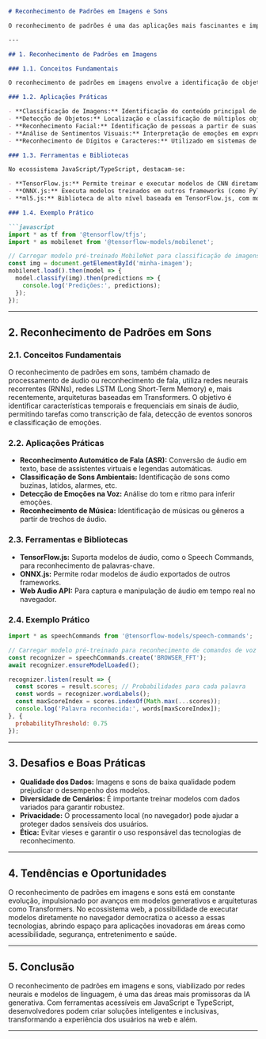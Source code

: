 ```markdown
# Reconhecimento de Padrões em Imagens e Sons

O reconhecimento de padrões é uma das aplicações mais fascinantes e impactantes das redes neurais e modelos de linguagem no contexto da Inteligência Artificial Generativa. Essa tecnologia permite que sistemas computacionais identifiquem, classifiquem e interpretem informações complexas presentes em imagens e sons, aproximando-se da capacidade humana de percepção. Neste tópico, exploraremos como as redes neurais são aplicadas no reconhecimento de padrões visuais e auditivos, destacando conceitos, arquiteturas, exemplos práticos e ferramentas disponíveis para JavaScript e TypeScript.

---

## 1. Reconhecimento de Padrões em Imagens

### 1.1. Conceitos Fundamentais

O reconhecimento de padrões em imagens envolve a identificação de objetos, formas, cores, texturas e até emoções em fotografias, vídeos ou qualquer dado visual. As redes neurais convolucionais (CNNs, do inglês *Convolutional Neural Networks*) são a principal arquitetura utilizada para esse fim, pois conseguem extrair características relevantes das imagens por meio de camadas convolucionais e de pooling.

### 1.2. Aplicações Práticas

- **Classificação de Imagens:** Identificação do conteúdo principal de uma imagem (ex: distinguir entre fotos de gatos e cachorros).
- **Detecção de Objetos:** Localização e classificação de múltiplos objetos em uma mesma imagem (ex: identificar carros e pedestres em uma rua).
- **Reconhecimento Facial:** Identificação de pessoas a partir de suas características faciais.
- **Análise de Sentimentos Visuais:** Interpretação de emoções em expressões faciais.
- **Reconhecimento de Dígitos e Caracteres:** Utilizado em sistemas de OCR (Reconhecimento Óptico de Caracteres).

### 1.3. Ferramentas e Bibliotecas

No ecossistema JavaScript/TypeScript, destacam-se:

- **TensorFlow.js:** Permite treinar e executar modelos de CNN diretamente no navegador ou no Node.js.
- **ONNX.js:** Executa modelos treinados em outros frameworks (como PyTorch ou TensorFlow) no ambiente web.
- **ml5.js:** Biblioteca de alto nível baseada em TensorFlow.js, com modelos pré-treinados para tarefas como classificação de imagens e detecção de objetos.

### 1.4. Exemplo Prático

```javascript
import * as tf from '@tensorflow/tfjs';
import * as mobilenet from '@tensorflow-models/mobilenet';

// Carregar modelo pré-treinado MobileNet para classificação de imagens
const img = document.getElementById('minha-imagem');
mobilenet.load().then(model => {
  model.classify(img).then(predictions => {
    console.log('Predições:', predictions);
  });
});
```

---

## 2. Reconhecimento de Padrões em Sons

### 2.1. Conceitos Fundamentais

O reconhecimento de padrões em sons, também chamado de processamento de áudio ou reconhecimento de fala, utiliza redes neurais recorrentes (RNNs), redes LSTM (Long Short-Term Memory) e, mais recentemente, arquiteturas baseadas em Transformers. O objetivo é identificar características temporais e frequenciais em sinais de áudio, permitindo tarefas como transcrição de fala, detecção de eventos sonoros e classificação de emoções.

### 2.2. Aplicações Práticas

- **Reconhecimento Automático de Fala (ASR):** Conversão de áudio em texto, base de assistentes virtuais e legendas automáticas.
- **Classificação de Sons Ambientais:** Identificação de sons como buzinas, latidos, alarmes, etc.
- **Detecção de Emoções na Voz:** Análise do tom e ritmo para inferir emoções.
- **Reconhecimento de Música:** Identificação de músicas ou gêneros a partir de trechos de áudio.

### 2.3. Ferramentas e Bibliotecas

- **TensorFlow.js:** Suporta modelos de áudio, como o Speech Commands, para reconhecimento de palavras-chave.
- **ONNX.js:** Permite rodar modelos de áudio exportados de outros frameworks.
- **Web Audio API:** Para captura e manipulação de áudio em tempo real no navegador.

### 2.4. Exemplo Prático

```javascript
import * as speechCommands from '@tensorflow-models/speech-commands';

// Carregar modelo pré-treinado para reconhecimento de comandos de voz
const recognizer = speechCommands.create('BROWSER_FFT');
await recognizer.ensureModelLoaded();

recognizer.listen(result => {
  const scores = result.scores; // Probabilidades para cada palavra
  const words = recognizer.wordLabels();
  const maxScoreIndex = scores.indexOf(Math.max(...scores));
  console.log('Palavra reconhecida:', words[maxScoreIndex]);
}, {
  probabilityThreshold: 0.75
});
```

---

## 3. Desafios e Boas Práticas

- **Qualidade dos Dados:** Imagens e sons de baixa qualidade podem prejudicar o desempenho dos modelos.
- **Diversidade de Cenários:** É importante treinar modelos com dados variados para garantir robustez.
- **Privacidade:** O processamento local (no navegador) pode ajudar a proteger dados sensíveis dos usuários.
- **Ética:** Evitar vieses e garantir o uso responsável das tecnologias de reconhecimento.

---

## 4. Tendências e Oportunidades

O reconhecimento de padrões em imagens e sons está em constante evolução, impulsionado por avanços em modelos generativos e arquiteturas como Transformers. No ecossistema web, a possibilidade de executar modelos diretamente no navegador democratiza o acesso a essas tecnologias, abrindo espaço para aplicações inovadoras em áreas como acessibilidade, segurança, entretenimento e saúde.

---

## 5. Conclusão

O reconhecimento de padrões em imagens e sons, viabilizado por redes neurais e modelos de linguagem, é uma das áreas mais promissoras da IA generativa. Com ferramentas acessíveis em JavaScript e TypeScript, desenvolvedores podem criar soluções inteligentes e inclusivas, transformando a experiência dos usuários na web e além.

---
```
